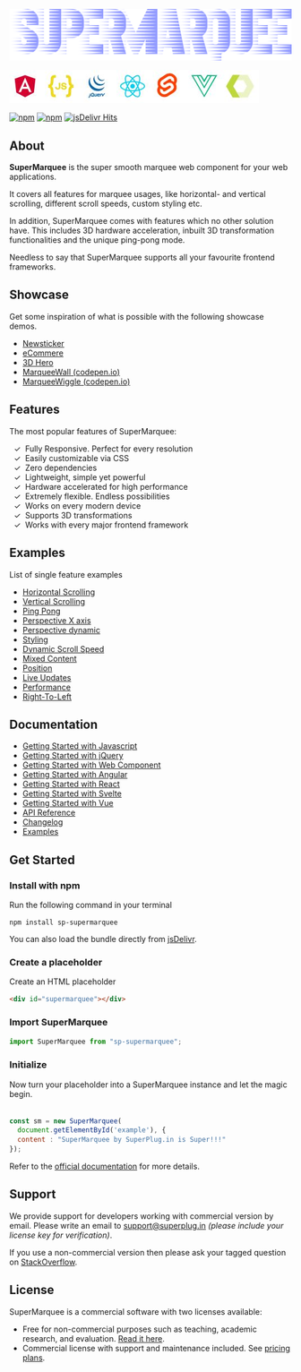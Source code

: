 ![SuperMarquee](./res/github/SuperMarqueeLogoWhiteBg.png)

![SupportedFrameworkIcons](./res/github/sp-supported-frameworks.jpg)

[![npm](https://img.shields.io/npm/dt/sp-supermarquee.svg)](https://npmjs.com/package/sp-supermarquee)
[![npm](https://img.shields.io/npm/dm/sp-supermarquee.svg)](https://npmjs.com/package/sp-supermarquee)
[![jsDelivr Hits](https://data.jsdelivr.com/v1/package/npm/sp-supermarquee/badge?style=rounded)](https://www.jsdelivr.com/package/npm/sp-supermarquee)

## About

**SuperMarquee** is the super smooth marquee web component for your web applications.

It covers all features for marquee usages, like horizontal- and vertical scrolling, different scroll speeds, custom styling etc.

In addition, SuperMarquee comes with features which no other solution have. This includes 3D hardware acceleration, inbuilt 3D transformation functionalities and the unique ping-pong mode.

Needless to say that SuperMarquee supports all your favourite frontend frameworks.

## Showcase

Get some inspiration of what is possible with the following showcase demos.

- [Newsticker](https://superplug.in/supermarquee/showcase/breakingnews)
- [eCommere](https://superplug.in/supermarquee/showcase/ecommerce)
- [3D Hero](https://superplug.in/supermarquee/showcase/starwars)
- [MarqueeWall (codepen.io)](https://codepen.io/benny00100/pen/podybRG)
- [MarqueeWiggle (codepen.io)](https://codepen.io/benny00100/pen/JjObvZK)

## Features

The most popular features of SuperMarquee:

&nbsp;&nbsp;✓&nbsp; Fully Responsive. Perfect for every resolution <br>
&nbsp;&nbsp;✓&nbsp; Easily customizable via CSS <br>
&nbsp;&nbsp;✓&nbsp; Zero dependencies <br>
&nbsp;&nbsp;✓&nbsp; Lightweight, simple yet powerful <br>
&nbsp;&nbsp;✓&nbsp; Hardware accelerated for high performance <br>
&nbsp;&nbsp;✓&nbsp; Extremely flexible. Endless possibilities <br>
&nbsp;&nbsp;✓&nbsp; Works on every modern device <br>
&nbsp;&nbsp;✓&nbsp; Supports 3D transformations <br>
&nbsp;&nbsp;✓&nbsp; Works with every major frontend framework <br>

## Examples

List of single feature examples

- [Horizontal Scrolling](https://superplug.in/supermarquee/demo/1)
- [Vertical Scrolling](https://superplug.in/supermarquee/demo/2)
- [Ping Pong](https://superplug.in/supermarquee/demo/3)
- [Perspective X axis](https://superplug.in/supermarquee/demo/4)
- [Perspective dynamic](https://superplug.in/supermarquee/demo/5)
- [Styling](https://superplug.in/supermarquee/demo/6)
- [Dynamic Scroll Speed](https://superplug.in/supermarquee/demo/7)
- [Mixed Content](https://superplug.in/supermarquee/demo/8)
- [Position](https://superplug.in/supermarquee/demo/9)
- [Live Updates](https://superplug.in/supermarquee/demo/10)
- [Performance](https://superplug.in/supermarquee/demo/11)
- [Right-To-Left](https://superplug.in/supermarquee/demo/12)

## Documentation

- [Getting Started with Javascript](https://superplug.in/supermarquee/docs#start-javascript)
- [Getting Started with jQuery](https://superplug.in/supermarquee/docs#start-jquery)
- [Getting Started with Web Component](https://superplug.in/supermarquee/docs#start-webcomponent)
- [Getting Started with Angular](https://superplug.in/supermarquee/docs#start-angular)
- [Getting Started with React](https://superplug.in/supermarquee/docs#start-react)
- [Getting Started with Svelte](https://superplug.in/supermarquee/docs#start-svelte)
- [Getting Started with Vue](https://superplug.in/supermarquee/docs#start-vue)
- [API Reference](https://superplug.in/supermarquee/docs#instantiation)
- [Changelog](https://superplug.in/supermarquee/docs#changelog)
- [Examples](https://superplug.in/supermarquee#demos)

## Get Started
### Install with npm

Run the following command in your terminal
```
npm install sp-supermarquee
```

You can also load the bundle directly from [jsDelivr](https://www.jsdelivr.com/package/npm/sp-supermarquee).

### Create a placeholder

Create an HTML placeholder

```html
<div id="supermarquee"></div>
```

### Import SuperMarquee
```js
import SuperMarquee from "sp-supermarquee";
```

### Initialize 

Now turn your placeholder into a SuperMarquee instance and let the magic begin.
```js

const sm = new SuperMarquee( 
  document.getElementById('example'), {
  content : "SuperMarquee by SuperPlug.in is Super!!!"
});
```

Refer to the [official documentation](https://superplug.in/supermarquee/docs) for more details.

## Support

We provide support for developers working with commercial version by email. Please write an email to [support@superplug.in](mailto://support@superplug.in) _(please include your license key for verification)_.

If you use a non-commercial version then please ask your tagged question on [StackOverflow](https://stackoverflow.com/questions/tagged/supermarquee).

## License

SuperMarquee is a commercial software with two licenses available:

- Free for non-commercial purposes such as teaching, academic research, and evaluation. [Read it here](https://superplug.in/supermarquee#pricing).
- Commercial license with support and maintenance included. See [pricing plans](https://superplug.in/supermarquee#pricing).
